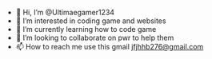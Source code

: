 - 👋 Hi, I’m @Ultimaegamer1234
- 👀 I’m interested in coding game and websites
- 🌱 I’m currently learning how to code game
- 💞️ I’m looking to collaborate on pwr to help them
- 📫 How to reach me use this gmail jfjhhb276@gmail.com

<!---
Ultimaegamer1234/Ultimaegamer1234 is a ✨ special ✨ repository because its `README.md` (this file) appears on your GitHub profile.
You can click the Preview link to take a look at your changes.
--->
